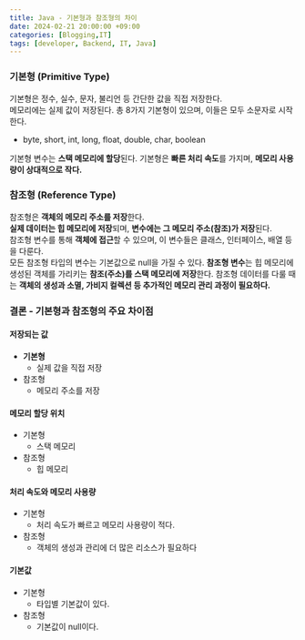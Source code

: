 ```yaml
---
title: Java - 기본형과 참조형의 차이
date: 2024-02-21 20:00:00 +09:00
categories: [Blogging,IT]
tags: [developer, Backend, IT, Java]
---
```


### 기본형 (Primitive Type)
기본형은 정수, 실수, 문자, 불리언 등 간단한 값을 직접 저장한다.<br>
메모리에는 실제 값이 저장된다. 총 8가지 기본형이 있으며, 이들은 모두 소문자로 시작한다.

- byte, short, int, long, float, double, char, boolean

기본형 변수는 **스택 메모리에 할당**된다.
기본형은 **빠른 처리 속도**를 가지며, **메모리 사용량이 상대적으로 작다.**

### 참조형 (Reference Type)
참조형은 **객체의 메모리 주소를 저장**한다.<br>
**실제 데이터는 힙 메모리에 저장**되며, **변수에는 그 메모리 주소(참조)가 저장**된다.<br>
참조형 변수를 통해 **객체에 접근**할 수 있으며, 이 변수들은 클래스, 인터페이스, 배열 등을 다룬다.<br>
모든 참조형 타입의 변수는 기본값으로 null을 가질 수 있다.
**참조형 변수**는 힙 메모리에 생성된 객체를 가리키는 **참조(주소)를 스택 메모리에 저장**한다.
참조형 데이터를 다룰 때는 **객체의 생성과 소멸, 가비지 컬렉션 등 추가적인 메모리 관리 과정이 필요하다.**

### 결론 - 기본형과 참조형의 주요 차이점 
#### 저장되는 값
- **기본형**
  -  실제 값을 직접 저장 
-  참조형
   -   메모리 주소를 저장

#### 메모리 할당 위치
-  기본형
    -  스택 메모리
-  참조형 
   -   힙 메모리
  
#### 처리 속도와 메모리 사용량
- 기본형
  - 처리 속도가 빠르고 메모리 사용량이 적다.
-  참조형
   -  객체의 생성과 관리에 더 많은 리소스가 필요하다
#### 기본값
- 기본형
  - 타입별 기본값이 있다.
- 참조형
  - 기본값이 null이다.
